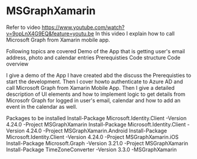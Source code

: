 # MSGraphXamarin
Refer to video https://www.youtube.com/watch?v=9opLnX4G9EQ&feature=youtu.be
In this video I explain how to call Microsoft Graph from Xamarin mobile app.

Following topics are covered
Demo of the App that is getting user's email address, photo and calendar entries
Prerequisties
Code structure
Code overview

I give  a demo of the App I have created abd the discuss the Prerequisties to start the development.
Then I cover howto authenticate to Azure AD and call Microsoft  Graph from Xamarin Mobile App.
Then I give  a detailed description of UI elements and how to implement logic to get details from Microsofr Graph for logged in user's email, calendar and how to add an event in the calendar as well.


Packages to be installed
Install-Package Microsoft.Identity.Client -Version 4.24.0 -Project MSGraphXamarin
Install-Package Microsoft.Identity.Client -Version 4.24.0 -Project MSGraphXamarin.Android
Install-Package Microsoft.Identity.Client -Version 4.24.0 -Project MSGraphXamarin.iOS
Install-Package Microsoft.Graph -Version 3.21.0 -Project MSGraphXamarin
Install-Package TimeZoneConverter -Version 3.3.0 -MSGraphXamarin
